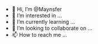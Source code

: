 - 👋 Hi, I’m @Maynsfer
- 👀 I’m interested in ...
- 🌱 I’m currently learning ...
- 💞️ I’m looking to collaborate on ...
- 📫 How to reach me ...

<!---
Maynsfer/Maynsfer is a ✨ special ✨ repository because its `README.md` (this file) appears on your GitHub profile.
You can click the Preview link to take a look at your changes.
--->
